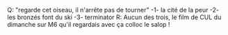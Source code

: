 Q: "regarde cet oiseau, il n'arrête pas de tourner" 
-1- la cité de la peur
-2- les bronzés font du ski
-3- terminator
R: Aucun des trois, le film de CUL du dimanche sur M6 qu'il regardais avec ça colloc le salop ! 
